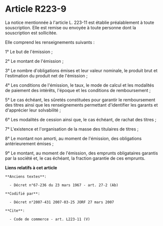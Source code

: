 # Article R223-9

La notice mentionnée à l'article L. 223-11 est établie préalablement à toute souscription. Elle est remise ou envoyée à toute
personne dont la souscription est sollicitée. 

Elle comprend les renseignements suivants : 

1° Le but de l'émission ; 

2° Le montant de l'émission ; 

3° Le nombre d'obligations émises et leur valeur nominale, le produit brut et l'estimation du produit net de l'émission ; 

4° Les conditions de l'émission, le taux, le mode de calcul et les modalités de paiement des intérêts, l'époque et les
conditions de remboursement ; 

5° Le cas échéant, les sûretés constituées pour garantir le remboursement des titres ainsi que les renseignements permettant
d'identifier les garants et d'apprécier leur solvabilité ; 

6° Les modalités de cession ainsi que, le cas échéant, de rachat des titres ; 

7° L'existence et l'organisation de la masse des titulaires de titres ; 

8° Le montant non amorti, au moment de l'émission, des obligations antérieurement émises ; 

9° Le montant, au moment de l'émission, des emprunts obligataires garantis par la société et, le cas échéant, la fraction
garantie de ces emprunts.

**Liens relatifs à cet article**

	**Anciens textes**:

	  - Décret n°67-236 du 23 mars 1967 - art. 27-2 (Ab)

	**Codifié par**:

	  - Décret n°2007-431 2007-03-25 JORF 27 mars 2007

	**Cite**:

	  - Code de commerce - art. L223-11 (V)
